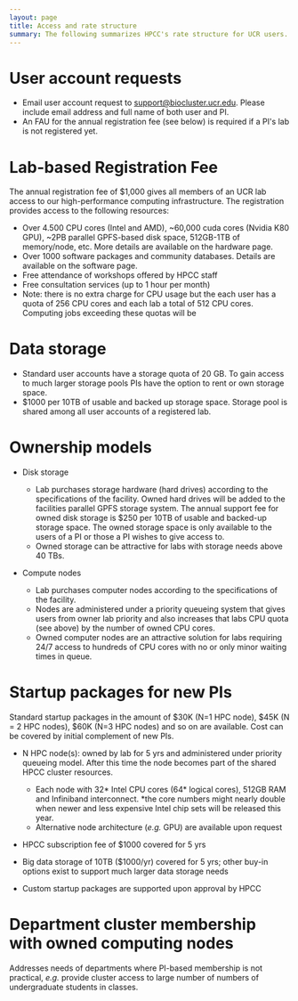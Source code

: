 ```yaml
---
layout: page
title: Access and rate structure
summary: The following summarizes HPCC's rate structure for UCR users. Rates for external users are slightly higher and can be provided upon request. 
---
```



# User account requests

* Email user account request to [support@biocluster.ucr.edu](mailto:support@biocluster.ucr.edu). Please include email address and full name of both user and PI.
* An FAU for the annual registration fee (see below) is required if a PI's lab is not registered yet.

# Lab-based Registration Fee

The annual registration fee of $1,000 gives all members of an UCR lab access to our high-performance computing infrastructure.
The registration provides access to the following resources: 

  * Over 4.500 CPU cores (Intel and AMD), ~60,000 cuda cores (Nvidia K80 GPU), ~2PB parallel GPFS-based disk space, 512GB-1TB of memory/node, etc. More details are available on the hardware page.
  * Over 1000 software packages and community databases. Details are available on the software page.
  * Free attendance of workshops offered by HPCC staff
  * Free consultation services (up to 1 hour per month)
  * Note: there is no extra charge for CPU usage but the each user has a quota of 256 CPU cores and each lab a total of 512 CPU cores. Computing jobs exceeding these quotas will be 

# Data storage

* Standard user accounts have a storage quota of 20 GB. To gain access to much larger storage pools PIs have the option to rent or own storage space.
* $1000 per 10TB of usable and backed up storage space. Storage pool is shared among all user accounts of a registered lab.
 
# Ownership models

* Disk storage
        
    * Lab purchases storage hardware (hard drives) according to the specifications of the facility. Owned hard drives will be added to the facilities parallel GPFS storage system. The annual support fee for owned disk storage is $250 per 10TB of usable and backed-up storage space. The owned storage space is only available to the users of a PI or those a PI wishes to give access to.
    * Owned storage can be attractive for labs with storage needs above 40 TBs.

* Compute nodes
        
    * Lab purchases computer nodes according to the specifications of the facility.
    * Nodes are administered under a priority queueing system that gives users from owner lab priority and also increases that labs CPU quota (see above) by the number of owned CPU cores.
    * Owned computer nodes are an attractive solution for labs requiring 24/7 access to hundreds of CPU cores with no or only minor waiting times in queue.

# Startup packages for new PIs

Standard startup packages in the amount of $30K (N=1 HPC node), $45K (N = 2 HPC nodes), $60K (N=3 HPC nodes) and so on are available. Cost can be covered by initial complement of new PIs. 

* N HPC node(s): owned by lab for 5 yrs and administered under priority queueing model. After this time the node becomes part of the shared HPCC cluster resources. 

    * Each node with 32* Intel CPU cores (64* logical cores), 512GB RAM and Infiniband interconnect. *the core numbers might nearly double when newer and less expensive Intel chip sets will be released this year.
    * Alternative node architecture (_e.g._ GPU) are available upon request

* HPCC subscription fee of $1000 covered for 5 yrs
* Big data storage of 10TB ($1000/yr) covered for 5 yrs; other buy-in options exist to support much larger data storage needs
* Custom startup packages are supported upon approval by HPCC

# Department cluster membership with owned computing nodes

Addresses needs of departments where PI-based membership is not practical, _e.g._ provide cluster access to large number of numbers of undergraduate students in classes.



